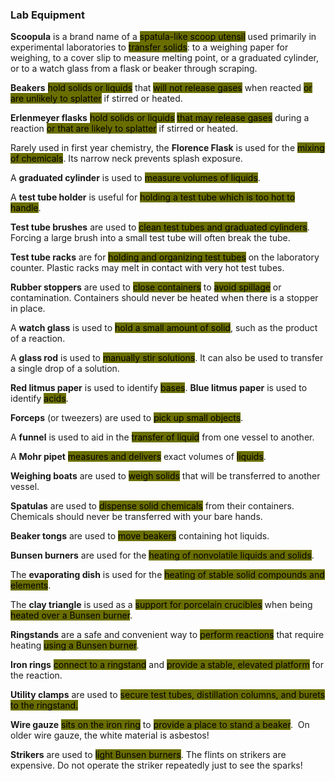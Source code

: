 ### Lab Equipment

**Scoopula** is a brand name of a <mark style="background: #6a6e00;">spatula-like scoop utensil</mark> used primarily in experimental laboratories to <mark style="background: #6a6e00;">transfer solids</mark>: to a weighing paper for weighing, to a cover slip to measure melting point, or a graduated cylinder, or to a watch glass from a flask or beaker through scraping.

**Beakers** <mark style="background: #6a6e00;">hold solids or liquids</mark> that <mark style="background: #6a6e00;">will not release gases</mark> when reacted <mark style="background: #6a6e00;">or are unlikely to splatter</mark> if stirred or heated.

**Erlenmeyer flasks** <mark style="background: #6a6e00;">hold solids or liquids</mark> <mark style="background: #6a6e00;">that may release gases</mark> during a reaction <mark style="background: #6a6e00;">or that are likely to splatter</mark> if stirred or heated.

Rarely used in first year chemistry, the **Florence Flask** is used for the <mark style="background: #6a6e00;">mixing of chemicals</mark>. Its narrow neck prevents splash exposure.

A **graduated cylinder** is used to <mark style="background: #6a6e00;">measure volumes of liquids</mark>.

A **test tube holder** is useful for <mark style="background: #6a6e00;">holding a test tube which is too hot to handle</mark>.

**Test tube brushes** are used to <mark style="background: #6a6e00;">clean test tubes and graduated cylinders</mark>. Forcing a large brush into a small test tube will often break the tube.

**Test tube racks** are for <mark style="background: #6a6e00;">holding and organizing test tubes</mark> on the laboratory counter. Plastic racks may melt in contact with very hot test tubes.

**Rubber stoppers** are used to <mark style="background: #6a6e00;">close containers</mark> to <mark style="background: #6a6e00;">avoid spillage</mark> or contamination. Containers should never be heated when there is a stopper in place.

A **watch glass** is used to <mark style="background: #6a6e00;">hold a small amount of solid</mark>, such as the product of a reaction.

A **glass rod** is used to <mark style="background: #6a6e00;">manually stir solutions</mark>. It can also be used to transfer a single drop of a solution.

**Red litmus paper** is used to identify <mark style="background: #6a6e00;">bases</mark>.
**Blue litmus paper** is used to identify <mark style="background: #6a6e00;">acids</mark>.

**Forceps** (or tweezers) are used to <mark style="background: #6a6e00;">pick up small objects</mark>.

A **funnel** is used to aid in the <mark style="background: #6a6e00;">transfer of liquid</mark> from one vessel to another.

A **Mohr pipet** <mark style="background: #6a6e00;">measures and delivers</mark> exact volumes of <mark style="background: #6a6e00;">liquids</mark>.

**Weighing boats** are used to <mark style="background: #6a6e00;">weigh solids</mark> that will be transferred to another vessel.

**Spatulas** are used to <mark style="background: #6a6e00;">dispense solid chemicals</mark> from their containers. 
Chemicals should never be transferred with your bare hands.

**Beaker tongs** are used to <mark style="background: #6a6e00;">move beakers</mark> containing hot liquids.

**Bunsen burners** are used for the <mark style="background: #6a6e00;">heating of nonvolatile liquids and solids</mark>.

The **evaporating dish** is used for the <mark style="background: #6a6e00;">heating of stable solid compounds and elements</mark>.

The **clay triangle** is used as a <mark style="background: #6a6e00;">support for porcelain crucibles</mark> when being <mark style="background: #6a6e00;">heated over a Bunsen burner</mark>.

**Ringstands** are a safe and convenient way to <mark style="background: #6a6e00;">perform reactions</mark> that require heating <mark style="background: #6a6e00;">using a Bunsen burner</mark>.

**Iron rings** <mark style="background: #6a6e00;">connect to a ringstand</mark> and <mark style="background: #6a6e00;">provide a stable, elevated platform</mark> for the reaction.

**Utility clamps** are used to <mark style="background: #6a6e00;">secure test tubes, distillation columns, and burets to the ringstand.</mark>

**Wire gauze** <mark style="background: #6a6e00;">sits on the iron ring</mark> to <mark style="background: #6a6e00;">provide a place to stand a beaker</mark>. 
On older wire gauze, the white material is asbestos!

**Strikers** are used to <mark style="background: #6a6e00;">light Bunsen burners</mark>. The flints on strikers are expensive. Do not operate the striker repeatedly just to see the sparks!